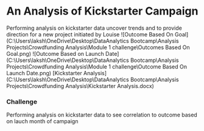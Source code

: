 # An Analysis of Kickstarter Campaign
Performing analysis on kickstarter data uncover trends and to provide direction for a new project initiated by Louise
![Outcome Based On Goal](C:\Users\laksh\OneDrive\Desktop\DataAnalytics Bootcamp\Analysis Projects\Crowdfunding Analysis\Module 1 challenge\Outcomes Based On Goal.png)
![Outcome Based on Launch Date](C:\Users\laksh\OneDrive\Desktop\DataAnalytics Bootcamp\Analysis Projects\Crowdfunding Analysis\Module 1 challenge\Outcome Based On Launch Date.png)
[Kickstarter Analysis](C:\Users\laksh\OneDrive\Desktop\DataAnalytics Bootcamp\Analysis Projects\Crowdfunding Analysis\Kickstarter Analysis.docx)
### Challenge
Performing analysis on kickstarter data to see correlation to outcome based on lauch month of campaign 
